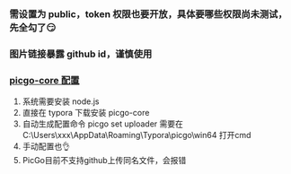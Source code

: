 
### 需设置为 public，token 权限也要开放，具体要哪些权限尚未测试，先全勾了😏
### 图片链接暴露 github id，谨慎使用

### [picgo-core 配置](https://picgo.github.io/PicGo-Core-Doc/zh/guide/config.html)

1. 系统需要安装 node.js
2. 直接在 typora 下载安装 picgo-core
3. 自动生成配置命令 picgo set uploader 需要在 C:\Users\xxx\AppData\Roaming\Typora\picgo\win64 打开cmd 
4. 手动配置也👌
5. PicGo目前不支持github上传同名文件，会报错
